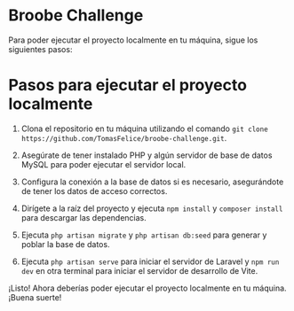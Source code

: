 # Broobe Challenge

Para poder ejecutar el proyecto localmente en tu máquina, sigue los siguientes pasos:
# Pasos para ejecutar el proyecto localmente

1. Clona el repositorio en tu máquina utilizando el comando `git clone https://github.com/TomasFelice/broobe-challenge.git`.

2. Asegúrate de tener instalado PHP y algún servidor de base de datos MySQL para poder ejecutar el servidor local.

3. Configura la conexión a la base de datos si es necesario, asegurándote de tener los datos de acceso correctos.

4. Dirígete a la raíz del proyecto y ejecuta `npm install` y `composer install` para descargar las dependencias.

5. Ejecuta `php artisan migrate` y `php artisan db:seed` para generar y poblar la base de datos.

6. Ejecuta `php artisan serve` para iniciar el servidor de Laravel y `npm run dev` en otra terminal para iniciar el servidor de desarrollo de Vite.

¡Listo! Ahora deberías poder ejecutar el proyecto localmente en tu máquina. ¡Buena suerte!
